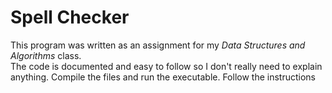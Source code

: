 # Spell Checker

This program was written as an assignment for my *Data Structures and Algorithms* class.  
The code is documented and easy to follow so I don't really need to explain anything. Compile the files and run the executable. Follow the instructions
